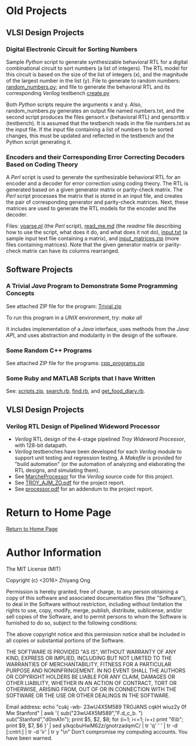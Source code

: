 #	Old Projects

##	VLSI Design Projects

###	Digital Electronic Circuit for Sorting Numbers 

Sample *Python* script to generate synthesizable behavioral RTL for a digital combinational circuit to sort numbers (a list of integers). The RTL model for this circuit is based on the size of the list of integers (x), and the magnitude of the largest number in the list (y). File to generate to random numbers: [random_numbers.py](https://github.com/eda-ricercatore/eda-ricercatore.github.io/blob/master/vecchi-progetti/sorting-circuits/random_numbers.py); and file to generate the behavioral RTL and its corresponding *Verilog* testbench [create.py](https://github.com/eda-ricercatore/eda-ricercatore.github.io/blob/master/vecchi-progetti/sorting-circuits/create.py)

Both *Python* scripts require the arguments x and y. Also, random_numbers.py generates an output file named numbers.txt, and the second script produces the files gensort.v (behavioral RTL) and gensorttb.v (testbench). It is assumed that the testbench reads in the file numbers.txt as the input file. If the input file containing a list of numbers to be sorted changes, this must be updated and reflected in the testbench and the Python script generating it. 


### Encoders and their Corresponding Error Correcting Decoders Based on Coding Theory

A *Perl* script is used to generate the synthesizable behavioral RTL for an encoder and a decoder for error correction using coding theory. The RTL is generated based on a given generator matrix or parity-check matrix. The *Perl* script processes the matrix that is stored in an input file, and creates the pair of corresponding generator and parity-check matrices. Next, these matrices are used to generate the RTL models for the encoder and the decoder.

Files: [vparse.pl](https://github.com/eda-ricercatore/PicenoDecoders/blob/master/zhiyang_extra_credit_2/scripts/vparse.pl) (the *Perl* script), [read_me.md](https://github.com/eda-ricercatore/PicenoDecoders/blob/master/zhiyang_extra_credit_2/scripts/readme.md) (the *readme* file describing how to use the script, what does it do, and what does it not do), [input.txt](https://github.com/eda-ricercatore/PicenoDecoders/blob/master/zhiyang_extra_credit_2/scripts/input.txt) (a sample input text file containing a matrix), and [input_matrices.zip](https://github.com/eda-ricercatore/PicenoDecoders/blob/master/zhiyang_extra_credit_2/scripts/input_matrices.zip) (more files containing matrices). Note that the given generator matrix or parity-check matrix can have its columns rearranged.




















##	Software Projects

###	A Trivial *Java* Program to Demonstrate Some Programming Concepts

See attached ZIP file for the program: [Trivial.zip](https://github.com/eda-ricercatore/eda-ricercatore.github.io/blob/master/vecchi-progetti/simple-programs/Trivial.zip)

To run this program in a *UNIX* environment, try: *make all*

It includes implementation of a *Java* interface, uses methods from the *Java API*, and uses abstraction and modularity in the design of the software.




###	Some Random C++ Programs

See attached ZIP file for the programs: [cpp_programs.zip](https://github.com/eda-ricercatore/eda-ricercatore.github.io/blob/master/vecchi-progetti/simple-programs/cpp_programs.zip)




###	Some Ruby and MATLAB Scripts that I have Written

See: [scripts.zip](https://github.com/eda-ricercatore/eda-ricercatore.github.io/blob/master/vecchi-progetti/simple-programs/scripts.zip), [search.rb](https://github.com/eda-ricercatore/eda-ricercatore.github.io/blob/master/vecchi-progetti/simple-programs/search.rb), [find.rb](https://github.com/eda-ricercatore/eda-ricercatore.github.io/blob/master/vecchi-progetti/simple-programs/find.rb), and [get_food_diary.rb](https://github.com/eda-ricercatore/eda-ricercatore.github.io/blob/master/vecchi-progetti/simple-programs/get_food_diary.rb).


##	VLSI Design Projects

###	Verilog RTL Design of Pipelined Wideword Processor

+ *Verilog* RTL design of the 4-stage pipelined *Troy Wideword Processor*, with 128-bit datapath.
+ *Verilog* testbenches have been developed for each *Verilog* module to support unit testing and regression testing. A *Makefile* is provided for "build automation" (or the automation of analyzing and elaborating the RTL designs, and simulating them).
+ See [MarcheProcessor](https://github.com/eda-ricercatore/MarcheProcessor) for the *Verilog* source code for this project.
+ See [TROY_AJM_ZO.pdf](./vlsi-design-projects/TROY_AJM_ZO.pdf) for the project report.
+ See [processor.pdf]() for an addendum to the project report.










#	Return to Home Page

[Return to Home Page](../README.md)


#	Author Information

The MIT License (MIT)

Copyright (c) <2016> Zhiyang Ong

Permission is hereby granted, free of charge, to any person obtaining a copy of this software and associated documentation files (the "Software"), to deal in the Software without restriction, including without limitation the rights to use, copy, modify, merge, publish, distribute, sublicense, and/or sell copies of the Software, and to permit persons to whom the Software is furnished to do so, subject to the following conditions:

The above copyright notice and this permission notice shall be included in all copies or substantial portions of the Software.

THE SOFTWARE IS PROVIDED "AS IS", WITHOUT WARRANTY OF ANY KIND, EXPRESS OR IMPLIED, INCLUDING BUT NOT LIMITED TO THE WARRANTIES OF MERCHANTABILITY, FITNESS FOR A PARTICULAR PURPOSE AND NONINFRINGEMENT. IN NO EVENT SHALL THE AUTHORS OR COPYRIGHT HOLDERS BE LIABLE FOR ANY CLAIM, DAMAGES OR OTHER LIABILITY, WHETHER IN AN ACTION OF CONTRACT, TORT OR OTHERWISE, ARISING FROM, OUT OF OR IN CONNECTION WITH THE SOFTWARE OR THE USE OR OTHER DEALINGS IN THE SOFTWARE.

Email address: echo "cukj -wb- 23wU4X5M589 TROJANS cqkH wiuz2y 0f Mw Stanford" | awk '{ sub("23wU4X5M589","F.d_c_b. ") sub("Stanford","d0mA1n"); print $5, $2, $8; for (i=1; i<=1; i++) print "6\b"; print $9, $7, $6 }' | sed y/kqcbuHwM62z/gnotrzadqmC/ | tr 'q' ' ' | tr -d [:cntrl:] | tr -d 'ir' | tr y "\n"		Don't compromise my computing accounts. You have been warned.

